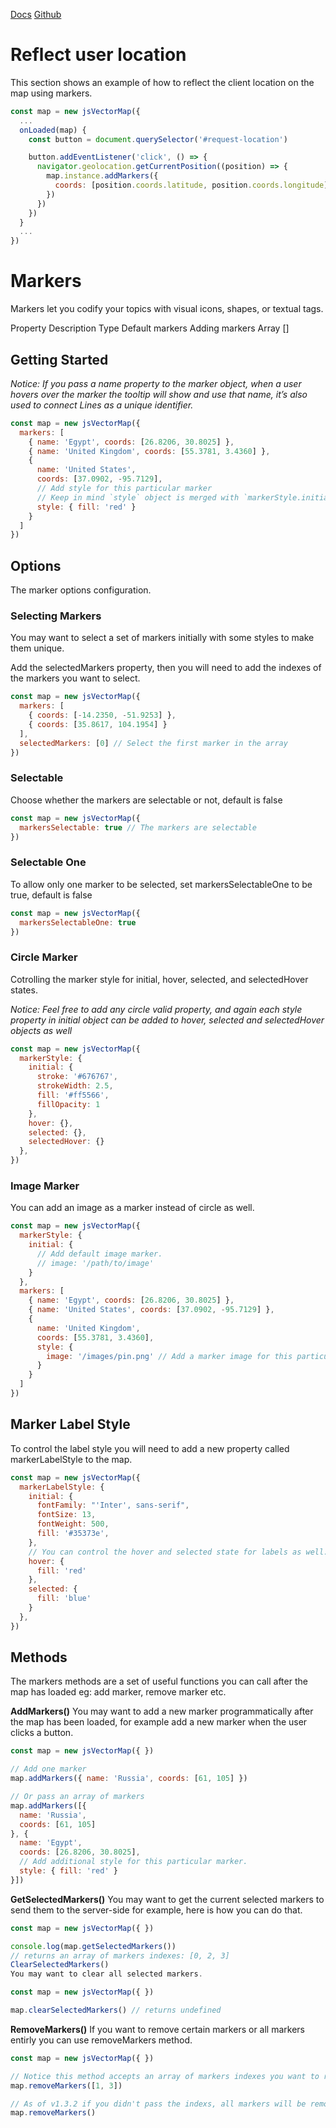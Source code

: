 [Docs](https://jvm-docs.vercel.app/)
[Github](https://github.com/themustafaomar/jsvectormap)
# Reflect user location
This section shows an example of how to reflect the client location on the map using markers.

```javascript
const map = new jsVectorMap({
  ...
  onLoaded(map) {
    const button = document.querySelector('#request-location')

    button.addEventListener('click', () => {
      navigator.geolocation.getCurrentPosition((position) => {
        map.instance.addMarkers({
          coords: [position.coords.latitude, position.coords.longitude]
        })
      })
    })
  }
  ...
})
```

# Markers
Markers let you codify your topics with visual icons, shapes, or textual tags.

Property	Description	Type	Default
markers	Adding markers	Array	[]

## Getting Started
_Notice: If you pass a name property to the marker object, when a user hovers over the marker the tooltip will show and use that name, it’s also used to connect Lines as a unique identifier._
```javascript
const map = new jsVectorMap({ 
  markers: [
    { name: 'Egypt', coords: [26.8206, 30.8025] },
    { name: 'United Kingdom', coords: [55.3781, 3.4360] },
    {
      name: 'United States',
      coords: [37.0902, -95.7129],
      // Add style for this particular marker
      // Keep in mind `style` object is merged with `markerStyle.initial`
      style: { fill: 'red' }
    }
  ]
})
```

## Options
The marker options configuration.

### Selecting Markers
You may want to select a set of markers initially with some styles to make them unique.

Add the selectedMarkers property, then you will need to add the indexes of the markers you want to select.
```javascript
const map = new jsVectorMap({ 
  markers: [
    { coords: [-14.2350, -51.9253] },
    { coords: [35.8617, 104.1954] }
  ],
  selectedMarkers: [0] // Select the first marker in the array
})
```

### Selectable
Choose whether the markers are selectable or not, default is false
```javascript
const map = new jsVectorMap({ 
  markersSelectable: true // The markers are selectable
})
```

### Selectable One
To allow only one marker to be selected, set markersSelectableOne to be true, default is false
```javascript
const map = new jsVectorMap({ 
  markersSelectableOne: true
})
```

### Circle Marker
Cotrolling the marker style for initial, hover, selected, and selectedHover states.

_Notice: Feel free to add any circle valid property, and again each style property in initial object can be added to hover, selected and selectedHover objects as well_
```javascript
const map = new jsVectorMap({ 
  markerStyle: {
    initial: {
      stroke: '#676767',
      strokeWidth: 2.5,
      fill: '#ff5566',
      fillOpacity: 1
    },
    hover: {},
    selected: {},
    selectedHover: {}
  },
})
```

### Image Marker
You can add an image as a marker instead of circle as well.
```javascript
const map = new jsVectorMap({
  markerStyle: {
    initial: {
      // Add default image marker.
      // image: '/path/to/image'
    }
  },
  markers: [
    { name: 'Egypt', coords: [26.8206, 30.8025] },
    { name: 'United States', coords: [37.0902, -95.7129] },
    {
      name: 'United Kingdom',
      coords: [55.3781, 3.4360],
      style: {
        image: '/images/pin.png' // Add a marker image for this particular marker.
      }
    }
  ]
})
```

## Marker Label Style
To control the label style you will need to add a new property called markerLabelStyle to the map.
```javascript
const map = new jsVectorMap({ 
  markerLabelStyle: {
    initial: {
      fontFamily: "'Inter', sans-serif",
      fontSize: 13,
      fontWeight: 500,
      fill: '#35373e',
    },
    // You can control the hover and selected state for labels as well.
    hover: {
      fill: 'red'
    },
    selected: {
      fill: 'blue'
    }
  },
})
```

## Methods
The markers methods are a set of useful functions you can call after the map has loaded eg: add marker, remove marker etc.

__AddMarkers()__
You may want to add a new marker programmatically after the map has been loaded, for example add a new marker when the user clicks a button.
```javascript
const map = new jsVectorMap({ })

// Add one marker
map.addMarkers({ name: 'Russia', coords: [61, 105] })

// Or pass an array of markers
map.addMarkers([{
  name: 'Russia',
  coords: [61, 105]
}, {
  name: 'Egypt',
  coords: [26.8206, 30.8025],
  // Add additional style for this particular marker.
  style: { fill: 'red' }
}])
```

__GetSelectedMarkers()__
You may want to get the current selected markers to send them to the server-side for example, here is how you can do that.
```javascript
const map = new jsVectorMap({ })

console.log(map.getSelectedMarkers())
// returns an array of markers indexes: [0, 2, 3]
ClearSelectedMarkers()
You may want to clear all selected markers.

const map = new jsVectorMap({ })

map.clearSelectedMarkers() // returns undefined
```

__RemoveMarkers()__
If you want to remove certain markers or all markers entirly you can use removeMarkers method.
```javascript
const map = new jsVectorMap({ })

// Notice this method accepts an array of markers indexes you want to remove
map.removeMarkers([1, 3])

// As of v1.3.2 if you didn't pass the indexs, all markers will be removed
map.removeMarkers()
```